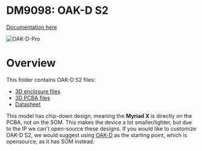 # DM9098: OAK-D S2

[Documentation here](https://docs.luxonis.com/projects/hardware/en/latest/pages/DM9098s2.html)

![OAK-D-Pro](https://docs.luxonis.com/projects/hardware/en/latest/_images/oak-d-pro-front.png)

# Overview

This folder contains OAK-D S2 files:

- [3D enclosure files](/Mechanical)
- [3D PCBA files](/3D_Models)
- [Datasheet](/Datasheet)

This model has chip-down design, meaning the **Myriad X** is directly on the PCBA, not on the SOM. This makes the device a lot smaller/lighter, but due to the IP we can't open-source these designs. If you would like to customize OAK-D S2, we would suggest using [OAK-D](https://github.com/luxonis/depthai-hardware/tree/master/BW1098OAK_USB3C) as the starting point, which is opensource, as it has SOM instead.
